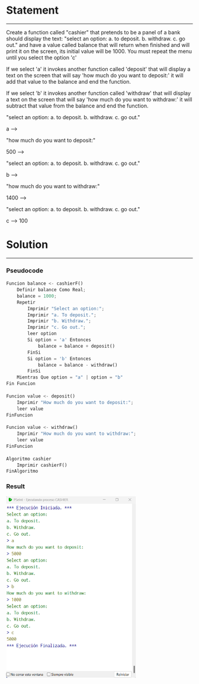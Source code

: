 # Statement
---
Create a function called "cashier" that pretends to be a panel of a bank should display the text: "select an option: a. to deposit. b. withdraw. c. go out." and have a value called balance that will return when finished and will print it on the screen, its initial value will be 1000. You must repeat the menu until you select the option 'c'

If we select 'a' it invokes another function called 'deposit' that will display a text on the screen that will say 'how much do you want to deposit:' it will add that value to the balance and end the function.

If we select 'b' it invokes another function called 'withdraw' that will display a text on the screen that will say 'how much do you want to withdraw:' it will subtract that value from the balance and end the function.

"select an option: a. to deposit. b. withdraw. c. go out."

a -->

"how much do you want to deposit:"

500 -->

"select an option: a. to deposit. b. withdraw. c. go out."

b -->

"how much do you want to withdraw:"

1400 -->

"select an option: a. to deposit. b. withdraw. c. go out."

c --> 100

# Solution
---
### Pseudocode
```python
Funcion balance <- cashierF()
	Definir balance Como Real;
	balance = 1000;
	Repetir
		Imprimir "Select an option:";
		Imprimir "a. To deposit.";
		Imprimir "b. Withdraw.";
		Imprimir "c. Go out.";
		leer option
		Si option = 'a' Entonces
			balance = balance + deposit()
		FinSi
		Si option = 'b' Entonces
			balance = balance - withdraw()
		FinSi
	Mientras Que option = "a" | option = "b"
Fin Funcion

Funcion value <- deposit()
	Imprimir "How much do you want to deposit:";
	leer value
FinFuncion

Funcion value <- withdraw()
	Imprimir "How much do you want to withdraw:";
	leer value
FinFuncion

Algoritmo cashier
	Imprimir cashierF()
FinAlgoritmo
```

### Result

<img src="./../Images/cashier.png" alt="drawing" style="width:350px;"/><br>